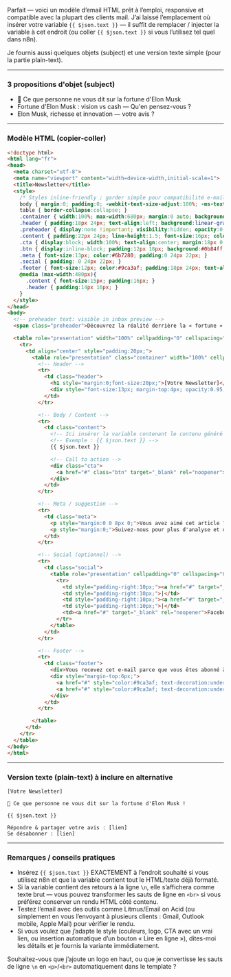 Parfait — voici un modèle d’email HTML prêt à l’emploi, responsive et compatible avec la plupart des clients mail. J’ai laissé l’emplacement où insérer votre variable `{{ $json.text }}` — il suffit de remplacer / injecter la variable à cet endroit (ou coller `{{ $json.text }}` si vous l’utilisez tel quel dans n8n).

Je fournis aussi quelques objets (subject) et une version texte simple (pour la partie plain-text).

---

### 3 propositions d'objet (subject)

* 🤯 Ce que personne ne vous dit sur la fortune d'Elon Musk
* Fortune d'Elon Musk : vision vs cash — Qu'en pensez-vous ?
* Elon Musk, richesse et innovation — votre avis ?

---

### Modèle HTML (copier-coller)

```html
<!doctype html>
<html lang="fr">
<head>
  <meta charset="utf-8">
  <meta name="viewport" content="width=device-width,initial-scale=1">
  <title>Newsletter</title>
  <style>
    /* Styles inline-friendly ; garder simple pour compatibilité e-mail */
    body { margin:0; padding:0; -webkit-text-size-adjust:100%; -ms-text-size-adjust:100%; font-family: Arial, Helvetica, sans-serif; background-color:#f4f4f6; color:#333333; }
    table { border-collapse:collapse; }
    .container { width:100%; max-width:680px; margin:0 auto; background:#ffffff; border-radius:8px; overflow:hidden; }
    .header { padding:18px 24px; text-align:left; background:linear-gradient(90deg,#0f172a,#0b84ff); color:#ffffff; }
    .preheader { display:none !important; visibility:hidden; opacity:0; height:0; width:0; }
    .content { padding:22px 24px; line-height:1.5; font-size:16px; color:#1f2937; }
    .cta { display:block; width:100%; text-align:center; margin:18px 0 6px; }
    .btn { display:inline-block; padding:12px 18px; background:#0b84ff; color:#ffffff; text-decoration:none; border-radius:6px; font-weight:600; }
    .meta { font-size:13px; color:#6b7280; padding:0 24px 22px; }
    .social { padding: 0 24px 22px; }
    .footer { font-size:12px; color:#9ca3af; padding:18px 24px; text-align:center; }
    @media (max-width:480px){
      .content { font-size:15px; padding:16px; }
      .header { padding:14px 16px; }
    }
  </style>
</head>
<body>
  <!-- preheader text: visible in inbox preview -->
  <span class="preheader">Découvrez la réalité derrière la « fortune » d'Elon Musk — vision ou cash ?</span>

  <table role="presentation" width="100%" cellpadding="0" cellspacing="0">
    <tr>
      <td align="center" style="padding:20px;">
        <table role="presentation" class="container" width="100%" cellpadding="0" cellspacing="0">
          <!-- Header -->
          <tr>
            <td class="header">
              <h1 style="margin:0;font-size:20px;">[Votre Newsletter]</h1>
              <div style="font-size:13px; margin-top:4px; opacity:0.95;">Décryptage, opinions & partage</div>
            </td>
          </tr>

          <!-- Body / Content -->
          <tr>
            <td class="content">
              <!-- Ici insérer la variable contenant le contenu généré -->
              <!-- Exemple : {{ $json.text }} -->
              {{ $json.text }}

              <!-- Call to action -->
              <div class="cta">
                <a href="#" class="btn" target="_blank" rel="noopener">Répondre & partager votre avis</a>
              </div>
            </td>
          </tr>

          <!-- Meta / suggestion -->
          <tr>
            <td class="meta">
              <p style="margin:0 0 8px 0;">Vous avez aimé cet article ? Partagez-le : taguez un ami ou postez votre commentaire.</p>
              <p style="margin:0;">Suivez-nous pour plus d'analyse et d'articles exclusifs.</p>
            </td>
          </tr>

          <!-- Social (optionnel) -->
          <tr>
            <td class="social">
              <table role="presentation" cellpadding="0" cellspacing="0">
                <tr>
                  <td style="padding-right:10px;"><a href="#" target="_blank" rel="noopener">Twitter</a></td>
                  <td style="padding-right:10px;">|</td>
                  <td style="padding-right:10px;"><a href="#" target="_blank" rel="noopener">LinkedIn</a></td>
                  <td style="padding-right:10px;">|</td>
                  <td><a href="#" target="_blank" rel="noopener">Facebook</a></td>
                </tr>
              </table>
            </td>
          </tr>

          <!-- Footer -->
          <tr>
            <td class="footer">
              <div>Vous recevez cet e-mail parce que vous êtes abonné à [Votre Liste].</div>
              <div style="margin-top:6px;">
                <a href="#" style="color:#9ca3af; text-decoration:underline;">Se désabonner</a> •
                <a href="#" style="color:#9ca3af; text-decoration:underline;">Gérer mes préférences</a>
              </div>
            </td>
          </tr>

        </table>
      </td>
    </tr>
  </table>
</body>
</html>
```

---

### Version texte (plain-text) à inclure en alternative

```
[Votre Newsletter]

🤯 Ce que personne ne vous dit sur la fortune d'Elon Musk !

{{ $json.text }}

Répondre & partager votre avis : [lien]
Se désabonner : [lien]
```

---

### Remarques / conseils pratiques

* Insérez `{{ $json.text }}` EXACTEMENT à l’endroit souhaité si vous utilisez n8n et que la variable contient tout le HTML/texte déjà formaté.
* Si la variable contient des retours à la ligne `\n`, elle s’affichera comme texte brut — vous pouvez transformer les sauts de ligne en `<br>` si vous préférez conserver un rendu HTML côté contenu.
* Testez l’email avec des outils comme Litmus/Email on Acid (ou simplement en vous l’envoyant à plusieurs clients : Gmail, Outlook mobile, Apple Mail) pour vérifier le rendu.
* Si vous voulez que j’adapte le style (couleurs, logo, CTA avec un vrai lien, ou insertion automatique d’un bouton « Lire en ligne »), dites-moi les détails et je fournis la variante immédiatement.

Souhaitez-vous que j’ajoute un logo en haut, ou que je convertisse les sauts de ligne `\n` en `<p>`/`<br>` automatiquement dans le template ?
